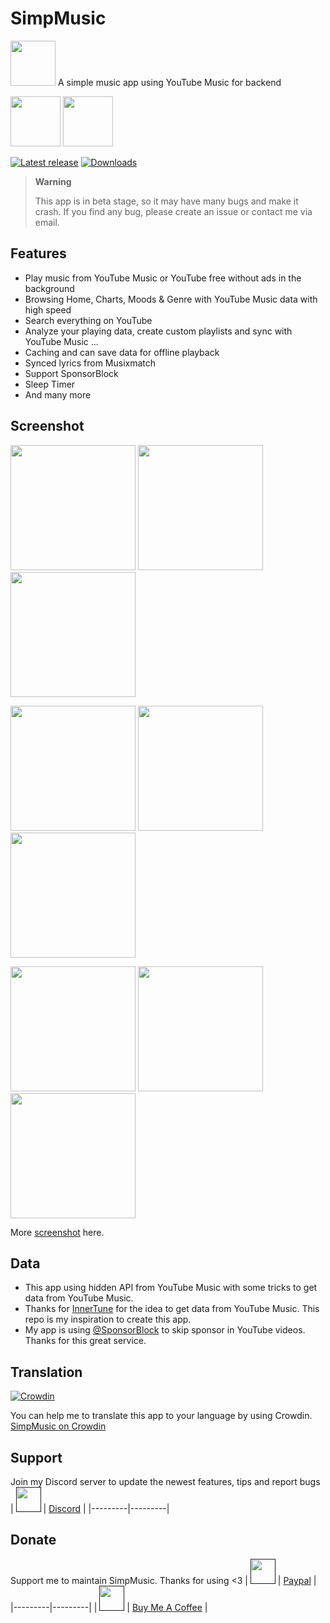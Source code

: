 # SimpMusic

<img src="https://raw.githubusercontent.com/maxrave-dev/SimpMusic/main/app/src/main/res/mipmap-xxxhdpi/ic_launcher_round.webp" height="72">
A simple music app using YouTube Music for backend

[<img src="https://gitlab.com/IzzyOnDroid/repo/-/raw/master/assets/IzzyOnDroid.png" height="80">](https://apt.izzysoft.de/packages/com.maxrave.simpmusic/)
[<img src="https://fdroid.gitlab.io/artwork/badge/get-it-on.png" height="80">](https://f-droid.org/en/packages/com.maxrave.simpmusic/)

[![Latest release](https://img.shields.io/github/v/release/maxrave-dev/SimpMusic)](https://github.com/maxrave-dev/SimpMusic/releases)
[![Downloads](https://img.shields.io/github/downloads/maxrave-dev/SimpMusic/total)](https://github.com/maxrave-dev/SimpMusic/releases)

> **Warning**
>
>This app is in beta stage, so it may have many bugs and make it crash. If you find any bug, please create an issue or contact me via email.

## Features
- Play music from YouTube Music or YouTube free without ads in the background
- Browsing Home, Charts, Moods & Genre with YouTube Music data with high speed
- Search everything on YouTube
- Analyze your playing data, create custom playlists and sync with YouTube Music ...
- Caching and can save data for offline playback
- Synced lyrics from Musixmatch
- Support SponsorBlock
- Sleep Timer
- And many more
## Screenshot
<p float="left">
  <img src="https://github.com/maxrave-dev/SimpMusic/blob/main/asset/screenshot/miniplayer_top.jpg" width="200" />
  <img src="https://github.com/maxrave-dev/SimpMusic/blob/main/asset/screenshot/miniplayer_bottom.jpg" width="200" />
  <img src="https://github.com/maxrave-dev/SimpMusic/blob/main/asset/screenshot/new_home_ui.jpg" width="200" />
</p>
<p float="left">
  <img src="https://github.com/maxrave-dev/SimpMusic/blob/main/asset/screenshot/moodmoment.jpg" width="200" />
  <img src="https://github.com/maxrave-dev/SimpMusic/blob/main/asset/screenshot/chart.jpg" width="200" />
  <img src="https://github.com/maxrave-dev/SimpMusic/blob/main/asset/screenshot/artist_top.jpg" width="200" />
</p>
<p float="left">
  <img src="https://github.com/maxrave-dev/SimpMusic/blob/main/asset/screenshot/radio.jpg" width="200" />
  <img src="https://github.com/maxrave-dev/SimpMusic/blob/main/asset/screenshot/search_suggest.jpg" width="200" />
  <img src="https://github.com/maxrave-dev/SimpMusic/blob/main/asset/screenshot/search_result.jpg" width="200" />
</p>

More [screenshot](https://photos.app.goo.gl/AbieoXG5ctDrpwzp7) here.

## Data
- This app using hidden API from YouTube Music with some tricks to get data from YouTube Music.
- Thanks for [InnerTune](https://github.com/z-huang/InnerTune/) for the idea to get data from YouTube Music. This repo is my inspiration to create this app.
- My app is using [@SponsorBlock](https://sponsor.ajay.app/) to skip sponsor in YouTube videos. Thanks for this great service.
## Translation
[![Crowdin](https://badges.crowdin.net/simpmusic/localized.svg)](https://crowdin.com/project/simpmusic)

You can help me to translate this app to your language by using Crowdin. [SimpMusic on Crowdin](https://crowdin.com/project/simpmusic)
## Support
Join my Discord server to update the newest features, tips and report bugs
|   [<img src="https://upload.wikimedia.org/wikipedia/vi/7/72/Discord_logo.svg.png" height="40">]()         | [Discord](https://discord.gg/Rq5tWVM9Hg) |
|---------|---------|
## Donate
Support me to maintain SimpMusic. Thanks for using <3
|   [<img src="https://upload.wikimedia.org/wikipedia/commons/archive/b/b5/20230314142950%21PayPal.svg" height="40">]()         | [Paypal](https://paypal.me/maxraveofficial) |
|---------|---------|
|   [<img src="https://ucbcd975be5592f4047c73e2240d.previews.dropboxusercontent.com/p/thumb/AB9o8x62hcEshT5d7tJNtLQnWMCTUVcaVUagN-gpUhtPzK6fUmFjGbap39yjEUHl2XdTUR0-VyvB-gmpPLIodk_DuZrqI_cgJZJ7Xp7e9icqm2kkz-I_LR9eWsEX-fHi8eEm-oKXAgYsEljob-R_atzeXNWQRdHMJRXT4WObK4hICakqBP76drrO7qPX9yOl4BJnEey_RopvMIAr3vG17PLeKB5OPwPq16tCT4TE3cJeq_Sn9h-wNS0oYSFY9KcChWctBVwE9COnUbJz-DtVCjLNlyOA1f7m3TdYqQr0Qgysw8Xl3Asmh8PGiMPrCwVntpKD5IMs5UybLJtkzvw_dFe-/p.png" height="40">]()         | [Buy Me A Coffee](https://www.buymeacoffee.com/maxrave) |
